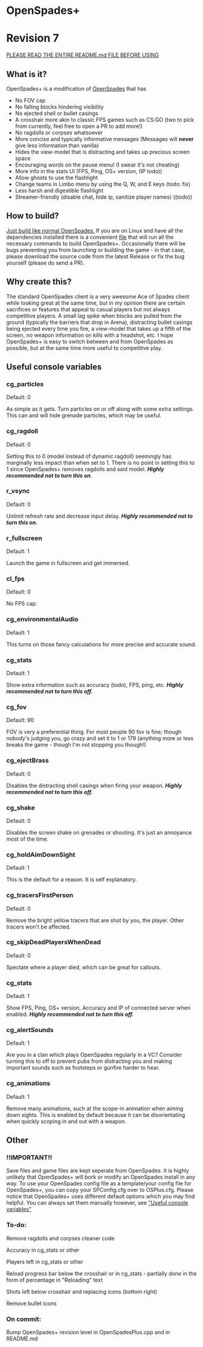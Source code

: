 # OpenSpades+
# Revision 7

[PLEASE READ THE ENTIRE README.md FILE BEFORE USING](https://github.com/nonperforming/openspadesplus#important)
## What is it?
OpenSpades+ is a modification of [OpenSpades](https://github.com/yvt/openspades) that has

* No FOV cap
* No falling blocks hindering visibility
* No ejected shell or bullet casings
* A crosshair more akin to classic FPS games such as CS:GO (two to pick from currently, feel free to open a PR to add more!)
* No ragdolls or corpses whatsoever
* More concise and typically informative messages (Messages will **never** give less information than vanilla)
* Hides the view-model that is distracting and takes up precious screen space
* Encouraging words on the pause menu! (I swear it's not cheating)
* More info in the stats UI (FPS, Ping, OS+ version, (IP todo))
* Allow ghosts to use the flashlight
* Change teams in Limbo menu by using the Q, W, and E keys (todo: fix)
* Less harsh and digestible flashlight
* Streamer-friendly (disable chat, hide ip, sanitize player names) ((todo))

## How to build?
[Just build like normal OpenSpades.](https://github.com/yvt/openspades/wiki/Building)
If you are on Linux and have all the dependencies installed there is a convenient [file](https://github.com/nonperforming/openspadesplus/blob/master/build.sh) that will run all the necessary commands to build OpenSpades+. Occasionally there will be bugs preventing you from launching or building the game - in that case, please download the source code from the latest Release or fix the bug yourself (please do send a PR).

## Why create this?
The standard OpenSpades client is a very awesome Ace of Spades client while looking great at the same time, but in my opinion there are certain sacrifices or features that appeal to casual players but not always competitive players. A small lag spike when blocks are pulled from the ground (typically the barriers that drop in Arena), distracting bullet casings being ejected every time you fire, a view-model that takes up a fifth of the screen, no weapon information on kills with a headshot, etc. I hope OpenSpades+ is easy to switch between and from OpenSpades as possible, but at the same time more useful to competitive play.

## Useful console variables

### cg_particles
Default: 0

As simple as it gets. Turn particles on or off along with some extra settings. This can and will hide grenade particles, which may be useful.

### cg_ragdoll
Default: 0

Setting this to 0 (model instead of dynamic ragdoll) seemingly has marginally less impact than when set to 1. There is no point in setting this to 1 since OpenSpades+ removes ragdolls and said model. ***Highly recommended not to turn this on.***

### r_vsync
Default: 0

Unlimit refresh rate and decrease input delay. ***Highly recommended not to turn this on.***

### r_fullscreen
Default: 1

Launch the game in fullscreen and get immersed.

### cl_fps
Default: 0

No FPS cap.

### cg_environmentalAudio
Default: 1

This turns on those fancy calculations for more precise and accurate sound.

### cg_stats
Default: 1

Show extra information such as accuracy (todo), FPS, ping, etc. ***Highly recommended not to turn this off.***

### cg_fov
Default: 90

FOV is very a preferential thing. For most people 90 fov is fine; though nobody's judging you, go crazy and set it to 1 or 179 (anything more or less breaks the game - though I'm not stopping you though!)

### cg_ejectBrass
Default: 0

Disables the distracting shell casings when firing your weapon. ***Highly recommended not to turn this off.***

### cg_shake
Default: 0

Disables the screen shake on grenades or shooting. It's just an annoyance most of the time.

### cg_holdAimDownSight
Default: 1

This is the default for a reason. It is self explanatory.

### cg_tracersFirstPerson
Default: 0

Remove the bright yellow tracers that are shot by you, the player. Other tracers won't be affected.

### cg_skipDeadPlayersWhenDead
Default: 0

Spectate where a player died, which can be great for callouts.

### cg_stats
Default: 1

Show FPS, Ping, OS+ version, Accuracy and IP of connected server when enabled. ***Highly recommended not to turn this off.***

### cg_alertSounds
Default: 1

Are you in a clan which plays OpenSpades regularly in a VC? Consider turning this to off to prevent pubs from distracting you and making important sounds such as footsteps or gunfire harder to hear.

### cg_animations
Default: 1

Remove many animations, such at the scope-in animation when aiming down sights. This is enabled by default because it can be disorientating when quickly scoping in and out with a weapon.

## Other
### !!IMPORTANT!!
Save files and game files are kept seperate from OpenSpades. It is highly unlikely that OpenSpades+ will bork or modify an OpenSpades install in any way. To use your OpenSpades config file as a template/your config file for OpenSpades+, you can copy your SPConfig.cfg over to OSPlus.cfg. Please notice that OpenSpades+ uses different default options which you may find helpful. You can always set them manually however, see ["Useful console variables"](https://github.com/nonperforming/openspadesplus#useful-console-variables)

### To-do:
Remove ragdolls and corpses cleaner code

Accuracy in cg_stats or other

Players left in cg_stats or other

Reload progress bar below the crosshair or in cg_stats - partially done in the form of percentage in "Reloading" text

Shots left below crosshair and replacing icons (bottom right)

Remove bullet icons

### On commit:

Bump OpenSpades+ revision level in OpenSpadesPlus.cpp and in README.md
